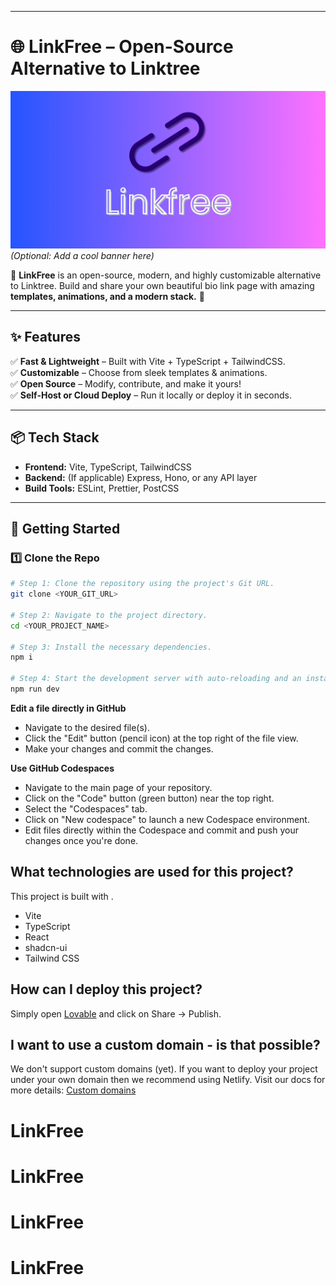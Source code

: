 
---

# **🌐 LinkFree** – Open-Source Alternative to Linktree  

![LinkFree Banner](/assets//Linkfree.png) _(Optional: Add a cool banner here)_  

🔗 **LinkFree** is an open-source, modern, and highly customizable alternative to Linktree. Build and share your own beautiful bio link page with amazing **templates, animations, and a modern stack.** 🚀  

---

## **✨ Features**  
✅ **Fast & Lightweight** – Built with Vite + TypeScript + TailwindCSS.  
✅ **Customizable** – Choose from sleek templates & animations.  
✅ **Open Source** – Modify, contribute, and make it yours!  
✅ **Self-Host or Cloud Deploy** – Run it locally or deploy it in seconds.  

---

## **📦 Tech Stack**  
- **Frontend:** Vite, TypeScript, TailwindCSS  
- **Backend:** (If applicable) Express, Hono, or any API layer  
- **Build Tools:** ESLint, Prettier, PostCSS  

---

## **🚀 Getting Started**  

### **1️⃣ Clone the Repo**  
```sh
# Step 1: Clone the repository using the project's Git URL.
git clone <YOUR_GIT_URL>

# Step 2: Navigate to the project directory.
cd <YOUR_PROJECT_NAME>

# Step 3: Install the necessary dependencies.
npm i

# Step 4: Start the development server with auto-reloading and an instant preview.
npm run dev
```

**Edit a file directly in GitHub**

- Navigate to the desired file(s).
- Click the "Edit" button (pencil icon) at the top right of the file view.
- Make your changes and commit the changes.

**Use GitHub Codespaces**

- Navigate to the main page of your repository.
- Click on the "Code" button (green button) near the top right.
- Select the "Codespaces" tab.
- Click on "New codespace" to launch a new Codespace environment.
- Edit files directly within the Codespace and commit and push your changes once you're done.

## What technologies are used for this project?

This project is built with .

- Vite
- TypeScript
- React
- shadcn-ui
- Tailwind CSS

## How can I deploy this project?

Simply open [Lovable](https://lovable.dev/projects/073b12aa-e955-4695-a003-fa946398053f) and click on Share -> Publish.

## I want to use a custom domain - is that possible?

We don't support custom domains (yet). If you want to deploy your project under your own domain then we recommend using Netlify. Visit our docs for more details: [Custom domains](https://docs.lovable.dev/tips-tricks/custom-domain/)
# LinkFree
# LinkFree
# LinkFree
# LinkFree
